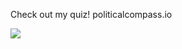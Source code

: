 Check out my quiz!
politicalcompass.io

![](https://komarev.com/ghpvc/?username=ConOLeary&style=flat-square&color=yellow&label=Nth+page+load+since+5th+Aug+2021)

<!--
**ConOLeary/ConOLeary** is a ✨ _special_ ✨ repository because its `README.md` (this file) appears on your GitHub profile.
-->
